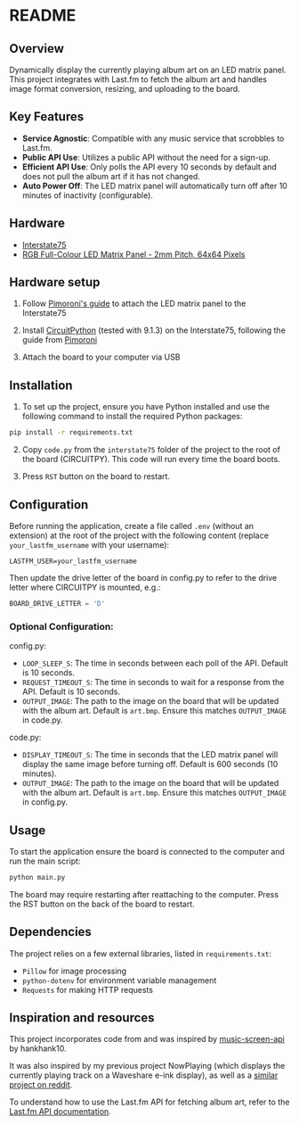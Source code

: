 # README

## Overview

Dynamically display the currently playing album art on an LED matrix panel. This project integrates with Last.fm to fetch the album art and handles image format conversion, resizing, and uploading to the board.

## Key Features

- **Service Agnostic**: Compatible with any music service that scrobbles to Last.fm.
- **Public API Use**: Utilizes a public API without the need for a sign-up.
- **Efficient API Use**: Only polls the API every 10 seconds by default and does not pull the album art if it has not changed.
- **Auto Power Off**: The LED matrix panel will automatically turn off after 10 minutes of inactivity (configurable).

## Hardware

- [Interstate75](https://thepihut.com/products/interstate-75)
- [RGB Full-Colour LED Matrix Panel - 2mm Pitch, 64x64 Pixels](https://thepihut.com/products/rgb-full-colour-led-matrix-panel-2mm-pitch-64x64-pixels)

## Hardware setup

1. Follow [Pimoroni's guide](https://learn.pimoroni.com/article/getting-started-with-interstate-75#introduction) to attach the LED matrix panel to the Interstate75

2. Install [CircuitPython](https://circuitpython.org/board/pimoroni_interstate75/) (tested with 9.1.3) on the Interstate75, following the guide from [Pimoroni](https://learn.pimoroni.com/article/getting-started-with-interstate-75#circuitpython)

3. Attach the board to your computer via USB

## Installation

1. To set up the project, ensure you have Python installed and use the following command to install the required Python packages:

```bash
pip install -r requirements.txt
```

2. Copy `code.py` from the `interstate75` folder of the project to the root of the board (CIRCUITPY). This code will run every time the board boots.

3. Press `RST` button on the board to restart.

## Configuration

Before running the application, create a file called `.env` (without an extension) at the root of the project with the following content (replace `your_lastfm_username` with your username):

```
LASTFM_USER=your_lastfm_username
```

Then update the drive letter of the board in config.py to refer to the drive letter where CIRCUITPY is mounted, e.g.:

```python
BOARD_DRIVE_LETTER = 'D'
```

### Optional Configuration:

config.py:
- `LOOP_SLEEP_S`: The time in seconds between each poll of the API. Default is 10 seconds.
- `REQUEST_TIMEOUT_S`: The time in seconds to wait for a response from the API. Default is 10 seconds.
- `OUTPUT_IMAGE`: The path to the image on the board that will be updated with the album art. Default is `art.bmp`. Ensure this matches `OUTPUT_IMAGE` in code.py.

code.py:
- `DISPLAY_TIMEOUT_S`: The time in seconds that the LED matrix panel will display the same image before turning off. Default is 600 seconds (10 minutes).
- `OUTPUT_IMAGE`: The path to the image on the board that will be updated with the album art. Default is `art.bmp`. Ensure this matches `OUTPUT_IMAGE` in config.py.


## Usage

To start the application ensure the board is connected to the computer and run the main script:

```bash
python main.py
```

The board may require restarting after reattaching to the computer. Press the RST button on the back of the board to restart.

## Dependencies

The project relies on a few external libraries, listed in `requirements.txt`:

- `Pillow` for image processing
- `python-dotenv` for environment variable management
- `Requests` for making HTTP requests

## Inspiration and resources

This project incorporates code from and was inspired by [music-screen-api](https://github.com/hankhank10/music-screen-api) by hankhank10.

It was also inspired by my previous project NowPlaying (which displays the currently playing track on a Waveshare e-ink display), as well as a [similar project on reddit](https://www.reddit.com/r/raspberry_pi/comments/ziz4hk/my_64x64_rgb_led_matrix_album_art_display_pi_3b/).

To understand how to use the Last.fm API for fetching album art, refer to the [Last.fm API documentation](https://www.last.fm/api).